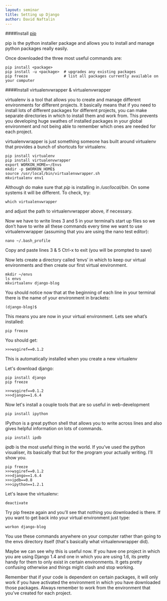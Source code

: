 ```yaml
---
layout: seminar
title: Setting up Django
author: David Naftalin
---
```

####Install [pip](http://pip.readthedocs.org/en/latest/installing.html)

pip is the python installer package and allows you to install and manage python packages really easily. 

Once downloaded the three most useful commands are:

    pip install <package> 
    pip install -u <package>  # upgrades any existing packages 	
    pip freeze                # list all packages currently available on your computer

####Install virtualenvwrapper & virtualenvwrapper
    
virtualenv is a tool that allows you to create and manage different environments for different projects. It basically means that if you need to install lots of different packages for different projects, you can make separate directories in which to install them and work from. This prevents you developing huge swathes of installed packages in your global environment and not being able to remember which ones are needed for each project.
    
virtualenvwrapper is just something someone has built around virtualenv that provides a bunch of shortcuts for virtualenv.

    pip install virtualenv
    pip install virtualenvwrapper
    export WORKON_HOME=~/Envs
    mkdir -p $WORKON_HOME$ 
    source /usr/local/bin/virtualenvwrapper.sh
    mkvirtualenv env1

Although do make sure that *pip* is installing in */usr/local/bin*. On some systems it will be different. To check, try:

    which virtualenvwrapper

and adjust the path to virtualenvwrapper above, if necessary.

Now we have to write lines 3 and 5 in your terminal’s start up files so we don’t have to write all these commands every time we want to use virtualenvwrapper (assuming that you are using the nano test editor):
    	
    nano ~/.bash_profile  

Copy and paste lines 3 & 5 
Ctrl-x to exit (you will be prompted to save)

Now lets create a directory called ‘envs’ in which to keep our virtual environments and then create our first virtual environment.

    mkdir ~/envs
    ls envs	  
    mkvirtualenv django-blog

You should notice now that at the beginning of each line in your terminal there is the name of your environment in brackets:

    (django-blog)$

This means you are now in your virtual environment. Lets see what’s installed:

    pip freeze

You should get:

    >>>wsgiref==0.1.2

This is automatically installed when you create a new virtualenv

Let's download django:
	
    pip install django
    pip freeze	

    >>>wsgiref==0.1.2	
    >>>django==1.6.4

Now let's install a couple tools that are so useful in web-development

    pip install ipython  

IPython is a  great python shell that allows you to write across lines and also gives helpful information on lots of commands.       

    pip install ipdb 

*ipdb* is the most useful thing in the world. If you’ve used the python visualiser, its  basically that but for the program your actually writing. I’ll show you.

    pip freeze
    >>>wsgiref==0.1.2     
    >>>django==1.6.4
    >>>ipdb==0.8
    >>>ipython==1.2.1

Let's leave the virtualenv:

    deactivate
	
Try pip freeze again and you’ll see that nothing you downloaded is there. If you want to get back into your virtual environment just type:

    workon django-blog  

You use these commands anywhere on your computer rather than   going to the envs directory itself (that's basically what virtualenvwrapper did).

Maybe we can see why this is useful now. If you have one project in which you are using Django 1.4 and one in which you are using 1.6, its pretty handy for them to only exist in certain environments. It gets pretty confusing otherwise and things might clash and stop working.

Remember that if your code is dependent on certain packages, it will only work if you have activated the environment in which you have downloaded those packages. Always remember to work from the environment that you’ve created for each project.

